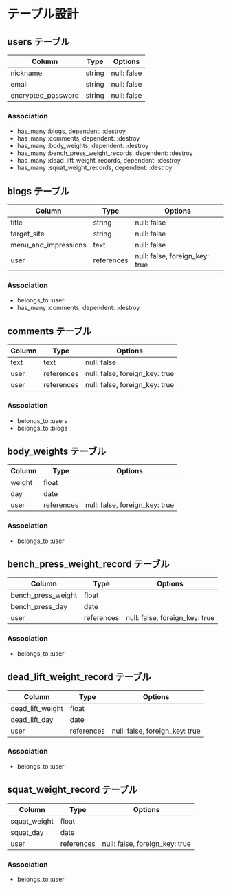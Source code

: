 # テーブル設計

## users テーブル

| Column             | Type   | Options     |
| ------------------ | ------ | ----------- |
| nickname           | string | null: false |
| email              | string | null: false |
| encrypted_password | string | null: false |

### Association
- has_many :blogs, dependent: :destroy
- has_many :comments, dependent: :destroy
- has_many :body_weights, dependent: :destroy
- has_many :bench_press_weight_records, dependent: :destroy
- has_many :dead_lift_weight_records, dependent: :destroy
- has_many :squat_weight_records, dependent: :destroy


## blogs テーブル

| Column               | Type       | Options                        |
| -------------------- | ---------- | ------------------------------ |
| title                | string     | null: false                    |
| target_site          | string     | null: false                    |
| menu_and_impressions | text       | null: false                    |
| user                 | references | null: false, foreign_key: true |

### Association

- belongs_to :user
- has_many :comments, dependent: :destroy

## comments テーブル

| Column | Type       | Options                        |
| ------ | ---------- | ------------------------------ |
| text   | text       | null: false                    |
| user   | references | null: false, foreign_key: true |
| user   | references | null: false, foreign_key: true |

### Association

- belongs_to :users
- belongs_to :blogs

## body_weights テーブル

| Column       | Type       | Options                        |
| ------------ | ---------- | ------------------------------ |
| weight       | float      |                                |
| day          | date       |                                |
| user         | references | null: false, foreign_key: true |

### Association

- belongs_to :user

## bench_press_weight_record テーブル

| Column              | Type       | Options                        |
| ------------------- | ---------- | ------------------------------ |
| bench_press_weight  | float      |                                |
| bench_press_day     | date       |                                |
| user                | references | null: false, foreign_key: true |

### Association

- belongs_to :user

## dead_lift_weight_record テーブル

| Column            | Type       | Options                        |
| ----------------- | ---------- | ------------------------------ |
| dead_lift_weight  | float      |                                |
| dead_lift_day     | date       |                                |
| user              | references | null: false, foreign_key: true |

### Association

- belongs_to :user

## squat_weight_record テーブル

| Column        | Type       | Options                        |
| ------------- | ---------- | ------------------------------ |
| squat_weight  | float      |                                |
| squat_day     | date       |                                |
| user          | references | null: false, foreign_key: true |

### Association

- belongs_to :user
